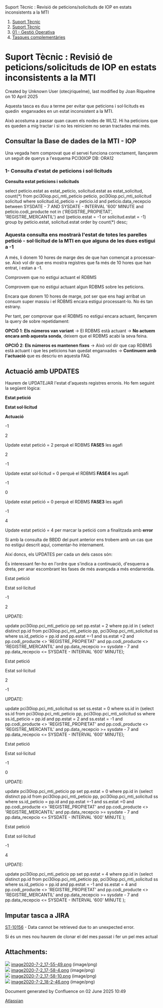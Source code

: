 Suport Tècnic : Revisió de peticions/solicituds de IOP en estats inconsistents a la MTI  

1.  [Suport Tècnic](index.md)
2.  [Suport Tècnic](13893782.md)
3.  [01 - Gestió Operativa](26313391.md)
4.  [Tasques complementàries](26313409.md)

Suport Tècnic : Revisió de peticions/solicituds de IOP en estats inconsistents a la MTI
=======================================================================================

Created by Unknown User (otecjriquelme), last modified by Joan Riquelme on 10 April 2025

Aquesta tasca es duu a terme per evitar que peticions i sol·licituds es quedin  enganxades en un estat inconsistent a la MTI.

Això acostuma a passar quan cauen els nodes de WL12. Hi ha peticions que es queden a mig tractar i si no les reiniciem no seran tractades mai més.

Consultar la Base de dades de la MTI - IOP
------------------------------------------

Una vegada hem comprovat que el servei funciona correctament, llançarem un seguit de querys a l'esquema PCI30IOP DB: ORA12

### 1- Consulta d'estat de peticions i sol·licituds 

**Consulta estat peticions i solicituds**

select peticio.estat as estat\_peticio, solicitud.estat as estat\_solicitud, count(\*)
  from pci30iop.pci\_mti\_peticio peticio, pci30iop.pci\_mti\_solicitud solicitud
 where solicitud.id\_peticio = peticio.id
   and peticio.data\_recepcio between SYSDATE - 7 AND SYSDATE - INTERVAL '600' MINUTE
   and peticio.codi\_producte not in ('REGISTRE\_PROPIETAT', 'REGISTRE\_MERCANTIL') 
   and (peticio.estat = -1 or solicitud.estat = -1)
 group by peticio.estat, solicitud.estat
 order by count(\*) desc;

  

### Aquesta consulta ens mostrarà l'estat de totes les parelles petició - sol·licitud de la MTI en que alguna de les dues estigui a -1

A més, li donem 10 hores de marge des de que han començat a processar-se. Això vol dir que ens mostra registres que fa més de 10 hores que han entrat, i estan a -1.

  

Comprovem que no estigui actuant el RDBMS

Comprovem que no estigui actuant algun RDBMS sobre les peticions.

Encara que donem 10 hores de marge, pot ser que ens hagi arribat un consum super massiu i el RDBMS encara estigui processant-lo. No és tan estrany.

Per tant, per comprovar que el RDBMS no estigui encara actuant, llençarem la query de sobre repetidament:

**OPCIÓ 1**: **Els números van variant** → El RDBMS està actuant → **No actuem encara amb aquesta sonda**, deixem que el RDBMS acabi la seva feina.

**OPCIÓ 2**: **Els números es mantenen fixes** → Això vol dir que cap RDBMS està actuant i que les peticions han quedat enganxades → **Continuem amb l'actuació** que es descriu en aquesta FAQ.

  

Actuació amb UPDATES
--------------------

Haurem de UPDATEJAR l'estat d'aquests registres erronis. Ho fem seguint la següent lògica:

**Estat petició**

**Estat sol·licitud**

**Actuació**

\-1

2

Update estat petició = 2 perquè el RDBMS **FASE5** les agafi

2

\-1

Update estat sol·licitud = 0 perquè el RDBMS **FASE4** les agafi

\-1

0

Update estat petició = 0 perquè el RDBMS **FASE3** les agafi

\-1

4

Update estat petició = 4 per marcar la petició com a finalitzada amb **error**

Si amb la consulta de BBDD del punt anterior ens trobem amb un cas que no estigui descrit aquí, comentar-ho internament.

  

Així doncs, els UPDATES per cada un dels casos són:

És interessant fer-ho en l'ordre que s'indica a continuació, d'esquerra a dreta, per anar escombrant les fases de més avançada a més endarrerida.

Estat petició

Estat sol·licitud

\-1

2

UPDATE: 

update pci30iop.pci\_mti\_peticio pp
set pp.estat = 2
where pp.id in (
select distinct pp.id
from pci30iop.pci\_mti\_peticio pp, pci30iop.pci\_mti\_solicitud ss
where ss.id\_peticio = pp.id
and pp.estat =-1
and ss.estat =2
and pp.codi\_producte <> 'REGISTRE\_PROPIETAT'
and pp.codi\_producte <> 'REGISTRE\_MERCANTIL'
and pp.data\_recepcio >= sysdate - 7
and pp.data\_recepcio <= SYSDATE - INTERVAL '600' MINUTE);

Estat petició

Estat sol·licitud

2

\-1

UPDATE: 

update pci30iop.pci\_mti\_solicitud ss
set ss.estat = 0
where ss.id in
(select ss.id
from pci30iop.pci\_mti\_peticio pp, pci30iop.pci\_mti\_solicitud ss
where ss.id\_peticio = pp.id
and pp.estat = 2
and ss.estat = -1
and pp.codi\_producte <> 'REGISTRE\_PROPIETAT'
and pp.codi\_producte <> 'REGISTRE\_MERCANTIL'
and pp.data\_recepcio >= sysdate - 7
and pp.data\_recepcio <= SYSDATE - INTERVAL '600' MINUTE);

Estat petició

Estat sol·licitud

\-1

0

UPDATE: 

update pci30iop.pci\_mti\_peticio pp
set pp.estat = 0
where pp.id in (select distinct pp.id
from pci30iop.pci\_mti\_peticio pp, pci30iop.pci\_mti\_solicitud ss
where ss.id\_peticio = pp.id
and pp.estat =-1
and ss.estat =0
and pp.codi\_producte <> 'REGISTRE\_PROPIETAT'
and pp.codi\_producte <> 'REGISTRE\_MERCANTIL'
and pp.data\_recepcio >= sysdate - 7
and pp.data\_recepcio <= SYSDATE - INTERVAL '600' MINUTE
);

Estat petició

Estat sol·licitud

\-1

4

UPDATE: 

update pci30iop.pci\_mti\_peticio pp
set pp.estat = 4
where pp.id in (select distinct pp.id
from pci30iop.pci\_mti\_peticio pp, pci30iop.pci\_mti\_solicitud ss
where ss.id\_peticio = pp.id
and pp.estat = -1
and ss.estat = 4
and pp.codi\_producte <> 'REGISTRE\_PROPIETAT'
and pp.codi\_producte <> 'REGISTRE\_MERCANTIL'
and pp.data\_recepcio >= sysdate - 7
and pp.data\_recepcio <= SYSDATE - INTERVAL '600' MINUTE
);

Imputar tasca a JIRA
--------------------

[ST-10156](https://contacte.aoc.cat/browse/ST-10156?src=confmacro) - Data cannot be retrieved due to an unexpected error.  

Si és un mes nou haurem de clonar el del mes passat i fer un pel mes actual

  

Attachments:
------------

![](images/icons/bullet_blue.gif) [image2020-7-2\_17-55-49.png](attachments/41517895/41517896.png) (image/png)  
![](images/icons/bullet_blue.gif) [image2020-7-2\_17-58-4.png](attachments/41517895/41517897.png) (image/png)  
![](images/icons/bullet_blue.gif) [image2020-7-2\_17-58-10.png](attachments/41517895/41517898.png) (image/png)  
![](images/icons/bullet_blue.gif) [image2020-7-2\_18-2-46.png](attachments/41517895/41517899.png) (image/png)  

Document generated by Confluence on 02 June 2025 10:49

[Atlassian](http://www.atlassian.com/)